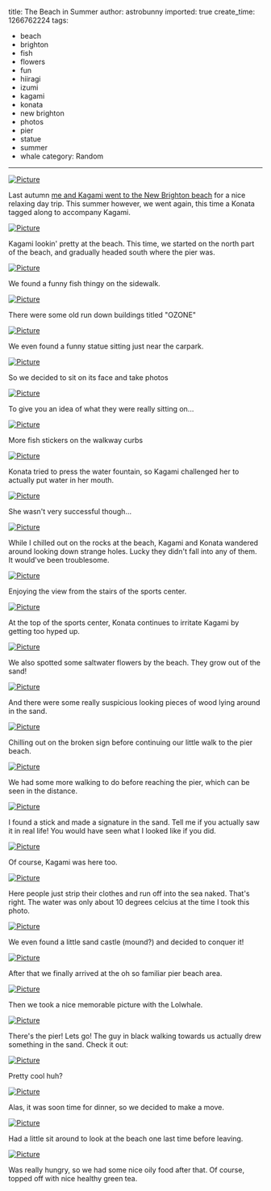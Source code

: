 title: The Beach in Summer
author: astrobunny
imported: true
create_time: 1266762224
tags:
- beach
- brighton
- fish
- flowers
- fun
- hiiragi
- izumi
- kagami
- konata
- new brighton
- photos
- pier
- statue
- summer
- whale
category: Random
---
 [![](wp-uploads/2010/02/wpid-sml_DSC_0514-500x332.jpg "Picture")](/images/wp-uploads/2010/02/wpid-sml_DSC_0514.jpg)  
  
Last autumn [me and Kagami went to the New Brighton beach](http://www.astrobunny.net/2009/04/13/new-brighton-beach/) for a nice relaxing day trip. This summer however, we went again, this time a Konata tagged along to accompany Kagami.  
<!--more-->  
 [![](wp-uploads/2010/02/wpid-sml_DSC_0516-500x332.jpg "Picture")](/images/wp-uploads/2010/02/wpid-sml_DSC_0516.jpg)  
  
Kagami lookin' pretty at the beach. This time, we started on the north part of the beach, and gradually headed south where the pier was.  
  
 [![](wp-uploads/2010/02/wpid-dark_DSC_0518-500x332.jpg "Picture")](/images/wp-uploads/2010/02/wpid-dark_DSC_0518.jpg)  
  
We found a funny fish thingy on the sidewalk.  
  
 [![](wp-uploads/2010/02/wpid-sml_DSC_0523-500x332.jpg "Picture")](/images/wp-uploads/2010/02/wpid-sml_DSC_0523.jpg)  
  
There were some old run down buildings titled "OZONE"  
  
 [![](wp-uploads/2010/02/wpid-sml_DSC_0527-500x332.jpg "Picture")](/images/wp-uploads/2010/02/wpid-sml_DSC_0527.jpg)  
  
We even found a funny statue sitting just near the carpark.  
  
 [![](wp-uploads/2010/02/wpid-sml_DSC_0531-500x332.jpg "Picture")](/images/wp-uploads/2010/02/wpid-sml_DSC_0531.jpg)  
  
So we decided to sit on its face and take photos  
  
 [![](wp-uploads/2010/02/wpid-sml_DSC_0532-500x332.jpg "Picture")](/images/wp-uploads/2010/02/wpid-sml_DSC_0532.jpg)  
  
To give you an idea of what they were really sitting on...  
  
 [![](wp-uploads/2010/02/wpid-sml_DSC_0536-500x332.jpg "Picture")](/images/wp-uploads/2010/02/wpid-sml_DSC_0536.jpg)  
  
More fish stickers on the walkway curbs  
  
 [![](wp-uploads/2010/02/wpid-sml_DSC_0537-500x332.jpg "Picture")](/images/wp-uploads/2010/02/wpid-sml_DSC_0537.jpg)  
  
Konata tried to press the water fountain, so Kagami challenged her to actually put water in her mouth.  
  
 [![](wp-uploads/2010/02/wpid-sml_DSC_0541-500x332.jpg "Picture")](/images/wp-uploads/2010/02/wpid-sml_DSC_0541.jpg)  
  
She wasn't very successful though...  
  
 [![](wp-uploads/2010/02/wpid-sml_DSC_0547-500x332.jpg "Picture")](/images/wp-uploads/2010/02/wpid-sml_DSC_0547.jpg)  
  
While I chilled out on the rocks at the beach, Kagami and Konata wandered around looking down strange holes. Lucky they didn't fall into any of them. It would've been troublesome.  
  
 [![](wp-uploads/2010/02/wpid-sml_DSC_0554-500x332.jpg "Picture")](/images/wp-uploads/2010/02/wpid-sml_DSC_0554.jpg)  
  
Enjoying the view from the stairs of the sports center.  
  
 [![](wp-uploads/2010/02/wpid-sml_DSC_0559-500x332.jpg "Picture")](/images/wp-uploads/2010/02/wpid-sml_DSC_0559.jpg)  
  
At the top of the sports center, Konata continues to irritate Kagami by getting too hyped up.  
  
 [![](wp-uploads/2010/02/wpid-sml_DSC_0571-500x332.jpg "Picture")](/images/wp-uploads/2010/02/wpid-sml_DSC_0571.jpg)  
  
We also spotted some saltwater flowers by the beach. They grow out of the sand!  
  
 [![](wp-uploads/2010/02/wpid-sml_DSC_0572-500x332.jpg "Picture")](/images/wp-uploads/2010/02/wpid-sml_DSC_0572.jpg)  
  
And there were some really suspicious looking pieces of wood lying around in the sand.  
  
 [![](wp-uploads/2010/02/wpid-sml_DSC_0577-500x752.jpg "Picture")](/images/wp-uploads/2010/02/wpid-sml_DSC_0577.jpg)  
  
Chilling out on the broken sign before continuing our little walk to the pier beach.  
  
 [![](wp-uploads/2010/02/wpid-sml_DSC_0580-500x332.jpg "Picture")](/images/wp-uploads/2010/02/wpid-sml_DSC_0580.jpg)  
  
We had some more walking to do before reaching the pier, which can be seen in the distance.  
  
 [![](wp-uploads/2010/02/wpid-sml_DSC_0595-500x332.jpg "Picture")](/images/wp-uploads/2010/02/wpid-sml_DSC_0595.jpg)  
  
I found a stick and made a signature in the sand. Tell me if you actually saw it in real life! You would have seen what I looked like if you did.  
  
 [![](wp-uploads/2010/02/wpid-sml_DSC_0597-500x332.jpg "Picture")](/images/wp-uploads/2010/02/wpid-sml_DSC_0597.jpg)  
  
Of course, Kagami was here too.  
  
 [![](wp-uploads/2010/02/wpid-sml_DSC_0602-500x332.jpg "Picture")](/images/wp-uploads/2010/02/wpid-sml_DSC_0602.jpg)  
  
Here people just strip their clothes and run off into the sea naked. That's right. The water was only about 10 degrees celcius at the time I took this photo.  
  
 [![](wp-uploads/2010/02/wpid-sml_DSC_0604-500x332.jpg "Picture")](/images/wp-uploads/2010/02/wpid-sml_DSC_0604.jpg)  
  
We even found a little sand castle (mound?) and decided to conquer it!  
  
 [![](wp-uploads/2010/02/wpid-sml_DSC_0609-500x332.jpg "Picture")](/images/wp-uploads/2010/02/wpid-sml_DSC_0609.jpg)  
  
After that we finally arrived at the oh so familiar pier beach area.  
  
 [![](wp-uploads/2010/02/wpid-sml_DSC_0613-500x332.jpg "Picture")](/images/wp-uploads/2010/02/wpid-sml_DSC_0613.jpg)  
  
Then we took a nice memorable picture with the Lolwhale.  
  
 [![](wp-uploads/2010/02/wpid-sml_DSC_0617-500x332.jpg "Picture")](/images/wp-uploads/2010/02/wpid-sml_DSC_0617.jpg)  
  
There's the pier! Lets go! The guy in black walking towards us actually drew something in the sand. Check it out:  
  
 [![](wp-uploads/2010/02/wpid-sml_DSC_0619-500x332.jpg "Picture")](/images/wp-uploads/2010/02/wpid-sml_DSC_0619.jpg)  
  
Pretty cool huh?  
  
 [![](wp-uploads/2010/02/wpid-sml_DSC_0641-500x332.jpg "Picture")](/images/wp-uploads/2010/02/wpid-sml_DSC_0641.jpg)  
  
Alas, it was soon time for dinner, so we decided to make a move.  
  
 [![](wp-uploads/2010/02/wpid-sml_DSC_0644-500x332.jpg "Picture")](/images/wp-uploads/2010/02/wpid-sml_DSC_0644.jpg)  
  
Had a little sit around to look at the beach one last time before leaving.  
  
 [![](wp-uploads/2010/02/wpid-sml_100_8102-500x375.jpg "Picture")](/images/wp-uploads/2010/02/wpid-sml_100_8102.jpg)  
  
Was really hungry, so we had some nice oily food after that. Of course, topped off with nice healthy green tea.